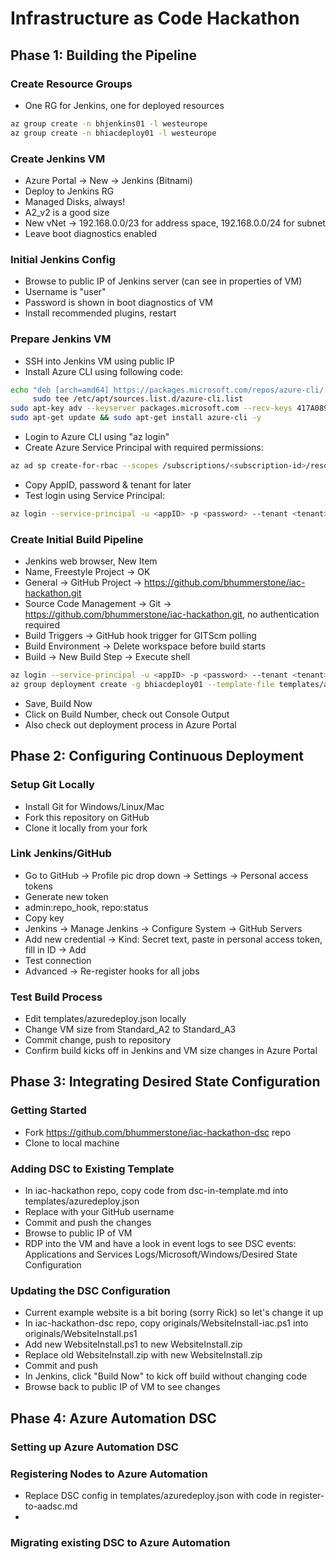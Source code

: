 # Infrastructure as Code Hackathon
## Phase 1: Building the Pipeline
### Create Resource Groups
* One RG for Jenkins, one for deployed resources
```bash
az group create -n bhjenkins01 -l westeurope
az group create -n bhiacdeploy01 -l westeurope
```

### Create Jenkins VM
* Azure Portal -> New -> Jenkins (Bitnami)
* Deploy to Jenkins RG
* Managed Disks, always!
* A2_v2 is a good size
* New vNet -> 192.168.0.0/23 for address space, 192.168.0.0/24 for subnet
* Leave boot diagnostics enabled

### Initial Jenkins Config
* Browse to public IP of Jenkins server (can see in  properties of VM)
* Username is "user"
* Password is shown in boot diagnostics of VM
* Install recommended plugins, restart

### Prepare Jenkins VM
* SSH into Jenkins VM using public IP
* Install Azure CLI using following code:

```bash
echo "deb [arch=amd64] https://packages.microsoft.com/repos/azure-cli/ wheezy main" | \
     sudo tee /etc/apt/sources.list.d/azure-cli.list
sudo apt-key adv --keyserver packages.microsoft.com --recv-keys 417A0893
sudo apt-get update && sudo apt-get install azure-cli -y
```

* Login to Azure CLI using "az login"
* Create Azure Service Principal with required permissions:
```bash
az ad sp create-for-rbac --scopes /subscriptions/<subscription-id>/resourceGroups/bhiacdeploy01 -n "bhjenkinssp"
```

* Copy AppID, password & tenant for later
* Test login using Service Principal:
```bash
az login --service-principal -u <appID> -p <password> --tenant <tenant>
```

### Create Initial Build Pipeline
* Jenkins web browser, New Item
* Name, Freestyle Project -> OK
* General -> GitHub Project -> https://github.com/bhummerstone/iac-hackathon.git
* Source Code Management -> Git -> https://github.com/bhummerstone/iac-hackathon.git, no authentication required
* Build Triggers -> GitHub hook trigger for GITScm polling
* Build Environment -> Delete workspace before build starts
* Build -> New Build Step -> Execute shell

```bash
az login --service-principal -u <appID> -p <password> --tenant <tenant>
az group deployment create -g bhiacdeploy01 --template-file templates/azuredeploy.json --parameters \"{\"adminPassword\":{\"value\":\"<secure_password>\"},\"dnsLabelPrefix\":{\"value\":\"<unique_dns>\"}}\"
```

* Save, Build Now
* Click on Build Number, check out Console Output
* Also check out deployment process in Azure Portal


## Phase 2: Configuring Continuous Deployment
### Setup Git Locally
* Install Git for Windows/Linux/Mac
* Fork this repository on GitHub
* Clone it locally from your fork

### Link Jenkins/GitHub
* Go to GitHub -> Profile pic drop down -> Settings -> Personal access tokens
* Generate new token
* admin:repo_hook, repo:status
* Copy key
* Jenkins -> Manage Jenkins -> Configure System -> GitHub Servers
* Add new credential -> Kind: Secret text, paste in personal access token, fill in ID -> Add
* Test connection
* Advanced -> Re-register hooks for all jobs

### Test Build Process
* Edit templates/azuredeploy.json locally
* Change VM size from Standard\_A2 to Standard\_A3
* Commit change, push to repository
* Confirm build kicks off in Jenkins and VM size changes in Azure Portal


## Phase 3: Integrating Desired State Configuration
### Getting Started
* Fork https://github.com/bhummerstone/iac-hackathon-dsc repo
* Clone to local machine

### Adding DSC to Existing Template
* In iac-hackathon repo, copy code from dsc-in-template.md into templates/azuredeploy.json
* Replace <github-username> with your GitHub username
* Commit and push the changes
* Browse to public IP of VM
* RDP into the VM and have a look in event logs to see DSC events: Applications and Services Logs/Microsoft/Windows/Desired State Configuration

### Updating the DSC Configuration
* Current example website is a bit boring (sorry Rick) so let's change it up
* In iac-hackathon-dsc repo, copy originals/WebsiteInstall-iac.ps1 into originals/WebsiteInstall.ps1
* Add new WebsiteInstall.ps1 to new WebsiteInstall.zip
* Replace old WebsiteInstall.zip with new WebsiteInstall.zip
* Commit and push
* In Jenkins, click "Build Now" to kick off build without changing code
* Browse back to public IP of VM to see changes

## Phase 4: Azure Automation DSC
### Setting up Azure Automation DSC

### Registering Nodes to Azure Automation
* Replace DSC config in templates/azuredeploy.json with code in register-to-aadsc.md
* 


### Migrating existing DSC to Azure Automation
